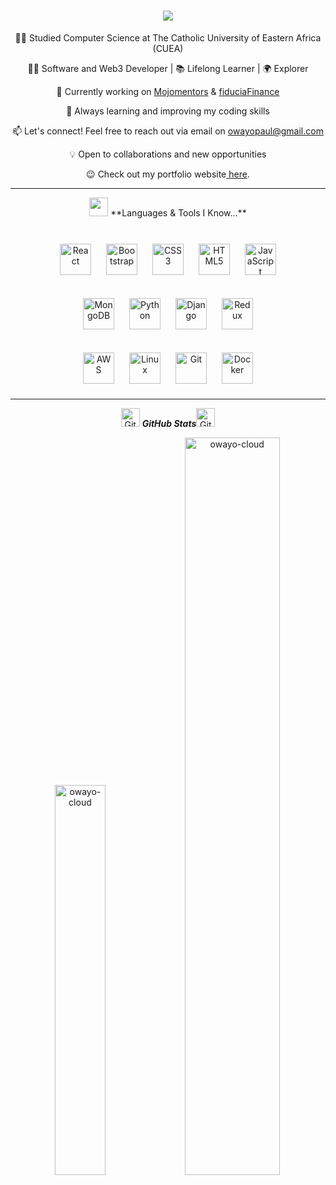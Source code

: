 <!--<div align="center">
<img width="100%" height = "100%" src="https://user-images.githubusercontent.com/74038190/241765440-80728820-e06b-4f96-9c9e-9df46f0cc0a5.gif" alt="cover" />
</div>-->
<h1 align='center'>
    <img src="https://readme-typing-svg.demolab.com/? font=Comic-Sans&size=35&center=true&vCenter=true&width=500&height=50&duration=2000&lines=Hello +👋; + I'm + Owayo!;" />
</h1>
<div align='center'>
  
  👨‍🎓 Studied Computer Science at The Catholic University of Eastern Africa (CUEA)</br>
  
  🧑‍💻 Software and Web3 Developer | 📚 Lifelong Learner | 🌍 Explorer</br>
  
  🔭 Currently working on [Mojomentors](https://www.mojomentors.com) & [fiduciaFinance](https://www.fiduciafinance.com)</br>
  
  🌱 Always learning and improving my coding skills</br>
  
  📫 Let's connect! Feel free to reach out via email on owayopaul@gmail.com</br>
  
  💡 Open to collaborations and new opportunities</br>
  
😉 Check out my portfolio website<a href="http://owayopaul.vercel.app/" target="_self" class="link"> here</a>.<hr/> 
<p><img src="https://media.giphy.com/media/ObNTw8Uzwy6KQ/giphy.gif" width="30px">&nbsp;**Languages & Tools I Know...** </p>
<br/>

<div align="center">  
<a href="https://reactjs.org/" target="_blank"><img style="margin: 10px" src="https://profilinator.rishav.dev/skills-assets/react-original-wordmark.svg" alt="React" height="50" /></a>  
<a href="https://getbootstrap.com/docs/3.4/javascript/" target="_blank"><img style="margin: 10px" src="https://profilinator.rishav.dev/skills-assets/bootstrap-plain.svg" alt="Bootstrap" height="50" /></a>  
<a href="https://www.w3schools.com/css/" target="_blank"><img style="margin: 10px" src="https://profilinator.rishav.dev/skills-assets/css3-original-wordmark.svg" alt="CSS3" height="50" /></a>  
<a href="https://en.wikipedia.org/wiki/HTML5" target="_blank"><img style="margin: 10px" src="https://profilinator.rishav.dev/skills-assets/html5-original-wordmark.svg" alt="HTML5" height="50" /></a>  
<a href="https://www.javascript.com/" target="_blank"><img style="margin: 10px" src="https://profilinator.rishav.dev/skills-assets/javascript-original.svg" alt="JavaScript" height="50" /></a>  
</div>

<br/>

<div align="center">    
<a href="https://www.mongodb.com/" target="_blank"><img style="margin: 10px" src="https://profilinator.rishav.dev/skills-assets/mongodb-original-wordmark.svg" alt="MongoDB" height="50" /></a>  
<a href="https://www.python.org/" target="_blank"><img style="margin: 10px" src="https://profilinator.rishav.dev/skills-assets/python-original.svg" alt="Python" height="50" /></a>  
<a href="https://www.djangoproject.com/" target="_blank"><img style="margin: 10px" src="https://profilinator.rishav.dev/skills-assets/django-original.svg" alt="Django" height="50" /></a> 
<a href="https://redux.js.org/" target="_blank"><img style="margin: 10px" src="https://profilinator.rishav.dev/skills-assets/redux-original.svg" alt="Redux" height="50" /></a>  
</div>
<br/>
<div align="center">  
<a href="https://aws.amazon.com/" target="_blank"><img style="margin: 10px" src="https://profilinator.rishav.dev/skills-assets/amazonwebservices-original-wordmark.svg" alt="AWS" height="50" /></a>  
<a href="https://www.linux.org/" target="_blank"><img style="margin: 10px" src="https://profilinator.rishav.dev/skills-assets/linux-original.svg" alt="Linux" height="50" /></a>  
<a href="https://github.com/" target="_blank"><img style="margin: 10px" src="https://profilinator.rishav.dev/skills-assets/git-scm-icon.svg" alt="Git" height="50" /></a>  
<a href="https://www.docker.com/" target="_blank"><img style="margin: 10px" src="https://profilinator.rishav.dev/skills-assets/docker-original-wordmark.svg" alt="Docker" height="50" /></a>  
</div>

<hr/>
<p>
 <img src="https://media.giphy.com/media/8UHRm5oY4k4FDxq5QG/giphy.gif" width="30px" alt="GitHub-Status"/>&nbsp;<i><b>GitHub Stats</b></i><img src="https://media.giphy.com/media/8UHRm5oY4k4FDxq5QG/giphy.gif" width="30px" alt="GitHub-Status"/></p>
</p>

<!--<p align="center">
<a href="https://github.com/owayo-cloud"><img src="http://github-readme-streak-stats.herokuapp.com?user=owayo-cloud&count_private=true&theme=midnight-purple&border=0ef&ring=80ff00&fire=80ff00" /></a>
</p>-->

<p align="center">
<a href="https://github.com/owayo-cloud"><img width="40%" src="https://github-readme-stats.vercel.app/api/top-langs/?username=owayo-cloud&theme=midnight-purple&show_icons=true&count_private=true&layout=compact&border_color=0ef" alt="owayo-cloud"/></a>
<a href="https://github.com/owayo-cloud"><img width="55%" src="https://github-readme-stats.vercel.app/api/?username=owayo-cloud&show_icons=true&count_private=true&theme=midnight-purple&show_icons=true&border_color=0ef" alt="owayo-cloud"/></a>
</p>
<br/>
<!--<hr/>
<h3 align="center">Visitor Count</h3>
<br/>
<p align="center"> 
<a href="https://github.com/owayo-cloud"><img src="https://profile-counter.glitch.me/owayo-cloud/count.svg" style="height:auto; width:300px;"/></a><br/>
<br/>
<hr/>-->
</div>


